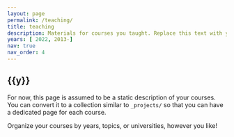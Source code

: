 ```yaml
---
layout: page
permalink: /teaching/
title: teaching
description: Materials for courses you taught. Replace this text with your description.
years: [ 2022, 2013-]
nav: true
nav_order: 4
---
```


 <h2 class="year">{{y}}</h2>

For now, this page is assumed to be a static description of your courses. You can convert it to a collection similar to `_projects/` so that you can have a dedicated page for each course.

Organize your courses by years, topics, or universities, however you like!
